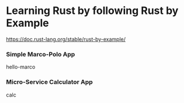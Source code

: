 # Learning Rust by following Rust by Example

https://doc.rust-lang.org/stable/rust-by-example/


### Simple Marco-Polo App
hello-marco

### Micro-Service Calculator App
calc